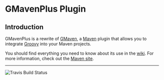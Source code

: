 # GMavenPlus Plugin #

## Introduction ##
GMavenPlus is a rewrite of [GMaven](https://github.com/groovy/gmaven), a [Maven](http://maven.apache.org/) plugin that allows you to integrate [Groovy](http://groovy-lang.org/) into your Maven projects.

You should find everything you need to know about its use in the [wiki](https://github.com/groovy/GMavenPlus/wiki). For more information, check out the [Maven site](http://groovy.github.io/GMavenPlus/index.html).

---
![Travis Build Status](https://travis-ci.org/groovy/GMavenPlus.svg?branch=master)
